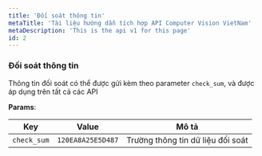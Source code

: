 ```yaml
---
title: 'Đối soát thông tin'
metaTitle: 'Tài liệu hướng dẫn tích hợp API Computer Vision VietNam'
metaDescription: 'This is the api v1 for this page'
id: 2
---
```


### Đối soát thông tin

Thông tin đối soát có thể được gửi kèm theo parameter `check_sum`, và được áp dụng trên tất cả các API

**Params**:

| Key         | Value             | Mô tả                             |
| ----------- | ----------------- | --------------------------------- |
| `check_sum` | `120EA8A25E5D487` | Trường thông tin dữ liệu đối soát |
